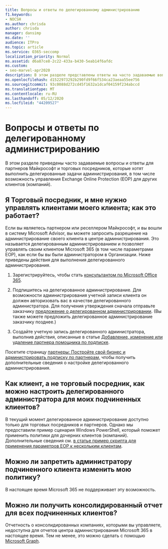 ```yaml
---
title: Вопросы и ответы по делегированному администрированию
f1.keywords:
- NOCSH
ms.author: chrisda
author: chrisda
manager: dansimp
ms.date: ''
audience: ITPro
ms.topic: article
ms.service: O365-seccomp
localization_priority: Normal
ms.assetid: d6a87ce8-2c22-433a-b430-5eab14f6afdc
ms.custom:
- seo-marvel-apr2020
description: В этом разделе представлены ответы на часто задаваемые вопросы и ответы для партнеров Майкрософт и торговых посредников, которые хотят выполнить делегированные задачи администрирования Microsoft 365.
ms.openlocfilehash: d1522973292b290fd9f66f534ca23aeaa55ee756
ms.sourcegitcommit: 93c0088d272cd45f1632a1dcaf04159f234abccd
ms.translationtype: MT
ms.contentlocale: ru-RU
ms.lasthandoff: 05/12/2020
ms.locfileid: "44209527"
---
```

# <a name="delegated-administration-faq"></a>Вопросы и ответы по делегированному администрированию

В этом разделе приведены часто задаваемые вопросы и ответы для партнеров Майкрософт и торговых посредников, которые хотят выполнить делегированные задачи администрирования, в том числе возможность управления Exchange Online Protection (EOP) для других клиентов (компаний).

## <a name="im-a-reseller-and-i-need-to-manage-my-customers-tenants-how-does-this-work"></a>Я Торговый посредник, и мне нужно управлять клиентами моего клиента; как это работает?

Если вы являетесь партнером или реселлером Майкрософт, и вы вошли в систему Microsoft Advisor, вы можете запросить разрешение на администрирование своего клиента в центре администрирования. Это называется делегированным администрированием и позволяет управлять своим клиентом Microsoft 365 (в том числе параметрами EOP), как если бы вы были администратором в Организации. Ниже приведены действия для выполнения делегированного администрирования.

1. Зарегистрируйтесь, чтобы стать [консультантом по Microsoft Office 365](https://aka.ms/cloudbenefits).

2. Подпишитесь на делегированное администрирование. Для возможности администрирования учетной записи клиента он должен авторизовать вас в качестве делегированного администратора. Для получения утверждения сначала отправьте заказчику [предложение о делегированном администрировании](https://support.microsoft.com/office/26530dc0-ebba-415b-86b1-b55bc06b073e). (Вы также можете предложить делегированное администрирование заказчику позднее.)

3. Создайте учетную запись делегированного администратора, выполнив действия, описанные в статье [Добавление, изменение или удаление партнера помощника по подписке](https://docs.microsoft.com/office365/admin/misc/add-partner).

Посетите страницу [партнеры: Постройте свой бизнес и администрировать подписку по партнерам,](https://support.office.com/article/30dd1681-47e0-4cbc-abfe-a222cd111319) чтобы получить дополнительные сведения о настройке делегированного администрирования.

## <a name="im-a-customer-not-a-reseller-how-can-set-up-delegated-administrator-for-my-sub-tenants"></a>Как клиент, а не торговый посредник, как можно настроить делегированного администратора для моих подчиненных клиентов?

В текущий момент делегированное администрирование доступно только для торговых посредников и партнеров. Однако мы предоставили пример сценария Windows PowerShell, который поможет применить политики для дочерних клиентов (компаний). Дополнительные сведения см. [в статье пример скрипта для применения параметров EOP к нескольким клиентам](sample-script-for-applying-eop-settings-to-multiple-tenants.md).

## <a name="can-i-prevent-my-sub-tenant-admin-from-modifying-my-policy"></a>Можно ли запретить администратору подчиненного клиента изменить мою политику?

В настоящее время Microsoft 365 не поддерживает эту возможность.

## <a name="can-i-get-consolidated-reporting-across-all-of-my-sub-tenants"></a>Можно ли получить консолидированный отчет для всех подчиненных клиентов?

Отчетность о консолидированных компаниях, которыми вы управляете, недоступна для отчетов центра администрирования Microsoft 365 в настоящее время. Тем не менее, это можно сделать с помощью [Microsoft Graph](https://docs.microsoft.com/graph/overview).
